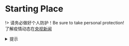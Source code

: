 # Starting Place

!> 请务必做好个人防护！Be sure to take personal protection!<br/>
了解疫情动态在[央视新闻](https://space.bilibili.com/456664753/dynamic)

<details>
<summary>提示</summary>
这是English的未来版本，原MDUI版会在搬运完全完成后停止使用。
</details>